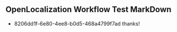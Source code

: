 ## OpenLocalization Workflow Test MarkDown
* 8206dd1f-6e80-4ee8-b0d5-468a4799f7ad thanks!

<!--HONumber=Aug16_HO4-->


